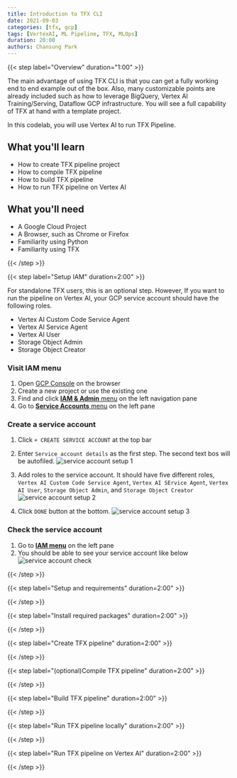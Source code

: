 ```yaml
---
title: Introduction to TFX CLI
date: 2021-09-03
categories: [tfx, gcp]
tags: [VertexAI, ML Pipeline, TFX, MLOps]
duration: 20:00
authors: Chansung Park
---
```


{{< step label="Overview" duration="1:00" >}}

The main advantage of using TFX CLI is that you can get a fully working end to end example out of the box. Also, many customizable points are already included such as how to leverage BigQuery, Vertex AI Training/Serving, Dataflow GCP infrastructure. You will see a full capability of TFX at hand with a template project. 

In this codelab, you will use Vertex AI to run TFX Pipeline.

## **What you'll learn**
- How to create TFX pipeline project
- How to compile TFX pipeline
- How to build TFX pipeline
- How to run TFX pipeline on Vertex AI

## **What you'll need**
- A Google Cloud Project
- A Browser, such as Chrome or Firefox
- Familiarity using Python
- Familiarity using TFX

{{< /step >}}

{{< step label="Setup IAM" duration=2:00" >}}

For standalone TFX users, this is an optional step. However, If you want to run the pipeline on Vertex AI, your GCP service account should have the following roles.
- Vertex AI Custom Code Service Agent
- Vertex AI Service Agent
- Vertex AI User
- Storage Object Admin
- Storage Object Creator

### **Visit IAM menu**

1. Open [GCP Console](https://console.cloud.google.com/) on the browser
2. Create a new project or use the existing one
3. Find and click [**IAM & Admin** menu](https://console.cloud.google.com/iam-admin/) on the left navigation pane
4. Go to [**Service Accounts** menu](https://console.cloud.google.com/iam-admin/serviceaccounts) on the left pane

### **Create a service account**

1. Click `+ CREATE SERVICE ACCOUNT` at the top bar

2. Enter `Service account details` as the first step. The second text bos will be autofiled.
![service account setup 1](/assets/images/tfx-cli-101/service-account-1.png)

3. Add roles to the service account. It should have five different roles, `Vertex AI Custom Code Service Agent`, `Vertex AI SErvice Agent`, `Vertex AI User`, `Storage Object Admin`, and `Storage Object Creator`
![service account setup 2](/assets/images/tfx-cli-101/service-account-2.png)

4. Click `DONE` button at the bottom.
![service account setup 3](/assets/images/tfx-cli-101/service-account-3.png)

### **Check the service account**

1. Go to [**IAM menu**](https://console.cloud.google.com/iam-admin/iam) on the left pane
2. You should be able to see your service account like below
![service account check](/assets/images/tfx-cli-101/service-account-4.png)

{{< /step >}}

{{< step label="Setup and requirements" duration=2:00" >}}

{{< /step >}}

{{< step label="Install required packages" duration=2:00" >}}

{{< /step >}}

{{< step label="Create TFX pipeline" duration=2:00" >}}

{{< /step >}}

{{< step label="(optional)Compile TFX pipeline" duration=2:00" >}}

{{< /step >}}

{{< step label="Build TFX pipeline" duration=2:00" >}}

{{< /step >}}

{{< step label="Run TFX pipeline locally" duration=2:00" >}}

{{< /step >}}

{{< step label="Run TFX pipeline on Vertex AI" duration=2:00" >}}

{{< /step >}}
